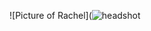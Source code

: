 ![Picture of Rachel](![headshot](https://user-images.githubusercontent.com/24965439/130835249-8bc3393b-5b9c-4ea7-a0d8-2261e3fbf673.jpg)
